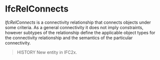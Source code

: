 # IfcRelConnects

_IfcRelConnects_ is a connectivity relationship that connects objects under some criteria. As a general connectivity it does not imply constraints, however subtypes of the relationship define the applicable object types for the connectivity relationship and the semantics of the particular connectivity.
<!-- end of short definition -->

> HISTORY New entity in IFC2x.

